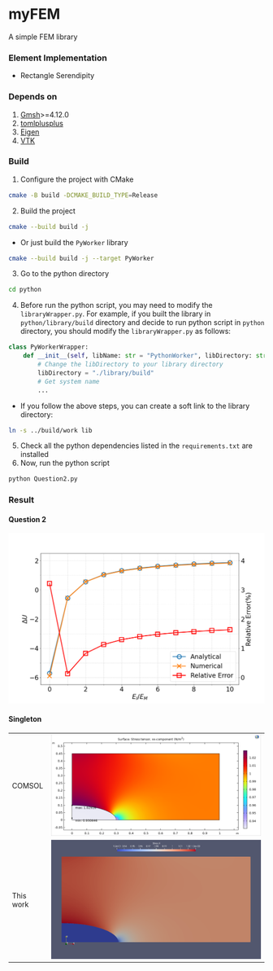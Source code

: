 # myFEM
A simple FEM library

### Element Implementation
- Rectangle Serendipity

### Depends on
1. [Gmsh](https://gmsh.info/)>=4.12.0
2. [tomlplusplus](https://github.com/marzer/tomlplusplus)
3. [Eigen](https://eigen.tuxfamily.org/)
4. [VTK](https://vtk.org/)

### Build
1. Configure the project with CMake
```bash
cmake -B build -DCMAKE_BUILD_TYPE=Release
```
2. Build the project
```bash
cmake --build build -j
```
- Or just build the `PyWorker` library
```bash
cmake --build build -j --target PyWorker
```
3. Go to the python directory
```bash
cd python
```
4. Before run the python script, you may need to modify the `libraryWrapper.py`. For example, if you built the library in `python/library/build` directory and decide to run python script in `python` directory, you should modify the `libraryWrapper.py` as follows:
```python
class PyWorkerWrapper:
    def __init__(self, libName: str = "PythonWorker", libDirectory: str = "./lib"):
        # Change the libDirectory to your library directory
        libDirectory = "./library/build"
        # Get system name
        ...
```
- If you follow the above steps, you can create a soft link to the library directory:
```bash
ln -s ../build/work lib
```
5. Check all the python dependencies listed in the `requirements.txt` are installed
6. Now, run the python script
```bash
python Question2.py
```

### Result
#### Question 2
<p align="center"><img width=800  alt="COMSOL" src="image/Question2.png"/>

#### Singleton
<table>
<tr><td> COMSOL
</td><td> <img width=750  alt="COMSOL" src="image/COMSOL_StressXX.png"/> </td>
<tr><td> This work
</td><td> <img width=750  alt="This Project" src="image/StressXX.png"/> </td>
</table>